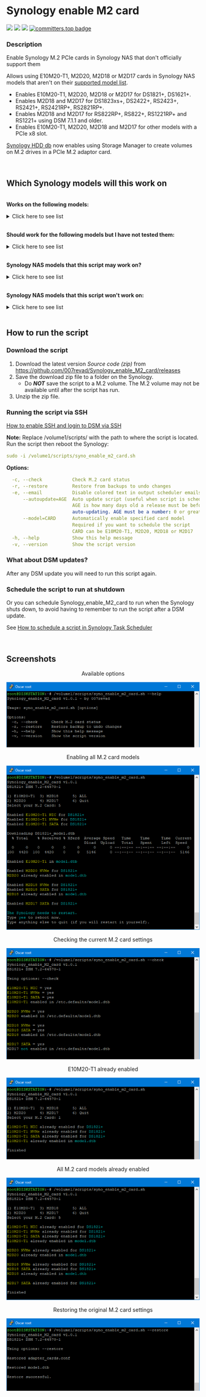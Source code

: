 # Synology enable M2 card

<a href="https://github.com/007revad/Synology_enable_M2_card/releases"><img src="https://img.shields.io/github/release/007revad/Synology_enable_M2_card.svg"></a>
<a href="https://hits.seeyoufarm.com"><img src="https://hits.seeyoufarm.com/api/count/incr/badge.svg?url=https%3A%2F%2Fgithub.com%2F007revad%2FSynology_enable_M2_card&count_bg=%2379C83D&title_bg=%23555555&icon=&icon_color=%23E7E7E7&title=views&edge_flat=false"/></a>
[![](https://img.shields.io/static/v1?label=Sponsor&message=%E2%9D%A4&logo=GitHub&color=%23fe8e86)](https://github.com/sponsors/007revad)
[![committers.top badge](https://user-badge.committers.top/australia/007revad.svg)](https://user-badge.committers.top/australia/007revad)

### Description

Enable Synology M.2 PCIe cards in Synology NAS that don't officially support them

Allows using E10M20-T1, M2D20, M2D18 or M2D17 cards in Synology NAS models that aren't on their [supported model list](https://github.com/007revad/Synology_enable_M2_volume/wiki/Models-that-support-PCIe-M.2-cards).

  - Enables E10M20-T1, M2D20, M2D18 or M2D17 for DS1821+, DS1621+.
  - Enables M2D18 and M2D17 for DS1823xs+, DS2422+, RS2423+, RS2421+, RS2421RP+, RS2821RP+.
  - Enables M2D18 and M2D17 for RS822RP+, RS822+, RS1221RP+ and RS1221+ using DSM 7.1.1 and older.
  - Enables E10M20-T1, M2D20, M2D18 and M2D17 for other models  with a PCIe x8 slot.

[Synology HDD db](https://github.com/007revad/Synology_HDD_db) now enables using Storage Manager to create volumes on M.2 drives in a PCIe M.2 adaptor card.

<br>

## Which Synology models will this work on

</br>**Works on the following models:**

<details>
  <summary>Click here to see list</summary>

| Model | E10M20-T1 | M2D20 | M2D18 | M2D17 | Notes |
|-|-|-|-|-|-|
| DS1821+   | yes | yes | yes | yes | |
| DS1621+   | yes | yes | yes | yes | |
| DS1823xs+ | yes | yes | yes | yes | E10M20-T1	and M2D20 already enabled in DSM |
| DS2422+   | yes | yes | yes | yes | E10M20-T1	and M2D20 already enabled in DSM |
| RS2423+   | yes | yes | yes | yes | E10M20-T1	and M2D20 already enabled in DSM |
| RS2423RP+ | yes | yes | yes | yes | E10M20-T1	and M2D20 already enabled in DSM |
| RS2421+   | yes | yes | yes | yes | E10M20-T1	and M2D20 already enabled in DSM |
| RS2421RP+ | yes | yes | yes | yes | E10M20-T1	and M2D20 already enabled in DSM |
| RS2821RP+ | yes | yes | yes | yes | E10M20-T1	and M2D20 already enabled in DSM |
| RS822+    | yes | yes | yes | yes | M2D18 already enabled in DSM 7.2 |
| RS822RP+  | yes | yes | yes | yes | M2D18 already enabled in DSM 7.2 |
| RS1221+   | yes | yes | yes | yes | M2D18 already enabled in DSM 7.2 |
| RS1221RP+ | yes | yes | yes | yes | M2D18 already enabled in DSM 7.2 |
| **others** | yes | yes | yes | yes | The NAS must have a PCIe x8 slot |

</details>

</br>**Should work for the following models but I have not tested them:**

<details>
  <summary>Click here to see list</summary>

| Model | E10M20-T1 | M2D20 | M2D18 | M2D17 | Notes |
|-|-|-|-|-|-|
| FS2500    | yes | yes | yes | yes | |
| FS3410    | yes | yes | yes | yes | |
| FS6400    | yes | yes | yes | yes | |
| HD6500    | yes | yes | yes | yes | |
| SA4310    | yes | yes | yes | yes | E10M20-T1	and M2D20 already enabled in DSM |
| SA3610    | yes | yes | yes | yes | E10M20-T1	and M2D20 already enabled in DSM |
| SA6400    | yes | yes | yes | yes | E10M20-T1	and M2D20 already enabled in DSM |

</details>

</br>**Synology NAS models that this script may work on?**

<details>
  <summary>Click here to see list</summary>

| Model | E10M20-T1 | M2D20 | M2D18 | M2D17 | Notes |
|-|-|-|-|-|-|
| DS1623xs+ | ???  | ??? | ???  | ??? |  |
| DS1817+   | ???  | ??? | ???  | ??? | M2D18 SATA already enabled in DSM |
| DS1517+   | ???  | ??? | ???  | ??? | M2D18 SATA already enabled in DSM |
| RS1219+   | ???  | ??? | ???  | ??? | M2D18 SATA already enabled in DSM |
| RS818+    | ???  | ??? | ???  | ??? | M2D18 SATA already enabled in DSM |
| RS818RP+  | ???  | ??? | ???  | ??? | M2D18 SATA already enabled in DSM |

</details>

</br>**Synology NAS models that this script won't work on:**

<details>
  <summary>Click here to see list</summary>

| Model | E10M20-T1 | M2D20 | M2D18 | M2D17 | Notes |
|-|-|-|-|-|-|
| DS923+    | no  | no  | no  | no | PCIe x2 slot only fits the E10G22-T1-Mini |
| DS723+    | no  | no  | no  | no | PCIe x2 slot only fits the E10G22-T1-Mini |
| DS1522+   | no  | no  | no  | no | PCIe x2 slot only fits the E10G22-T1-Mini |
| RS422+    | no  | no  | no  | no | PCIe x2 slot only fits the E10G22-T1-Mini |

</details>

<br>

## How to run the script

### Download the script

1. Download the latest version _Source code (zip)_ from https://github.com/007revad/Synology_enable_M2_card/releases
2. Save the download zip file to a folder on the Synology.
    - Do ***NOT*** save the script to a M.2 volume. The M.2 volume may not be available until after the script has run.
3. Unzip the zip file.

### Running the script via SSH

[How to enable SSH and login to DSM via SSH](https://kb.synology.com/en-global/DSM/tutorial/How_to_login_to_DSM_with_root_permission_via_SSH_Telnet)

**Note:** Replace /volume1/scripts/ with the path to where the script is located.
Run the script then reboot the Synology:
```YAML
sudo -i /volume1/scripts/syno_enable_m2_card.sh
```

**Options:**
```YAML
  -c, --check           Check M.2 card status
  -r, --restore         Restore from backups to undo changes
  -e, --email           Disable colored text in output scheduler emails.
      --autoupdate=AGE  Auto update script (useful when script is scheduled)
                        AGE is how many days old a release must be before
                        auto-updating. AGE must be a number: 0 or greater
      --model=CARD      Automatically enable specified card model
                        Required if you want to schedule the script
                        CARD can be E10M20-T1, M2D20, M2D18 or M2D17
  -h, --help            Show this help message
  -v, --version         Show the script version
```

### What about DSM updates?

After any DSM update you will need to run this script again. 

### Schedule the script to run at shutdown

Or you can schedule Synology_enable_M2_card to run when the Synology shuts down, to avoid having to remember to run the script after a DSM update.

See <a href=how_to_schedule.md/>How to schedule a script in Synology Task Scheduler</a>

</br>

## Screenshots

<p align="center">Available options</p>
<p align="center"><img src="/images/help.png"></p>

<p align="center">Enabling all M.2 card models</p>
<p align="center"><img src="/images/edited.png"></p>

<p align="center">Checking the current M.2 card settings</p>
<p align="center"><img src="/images/check.png"></p>

<p align="center">E10M20-T1 already enabled</p>
<p align="center"><img src="/images/e10m20.png"></p>

<p align="center">All M.2 card models already enabled</p>
<p align="center"><img src="/images/all.png"></p>

<p align="center">Restoring the original M.2 card settings</p>
<p align="center"><img src="/images/restore.png"></p>
